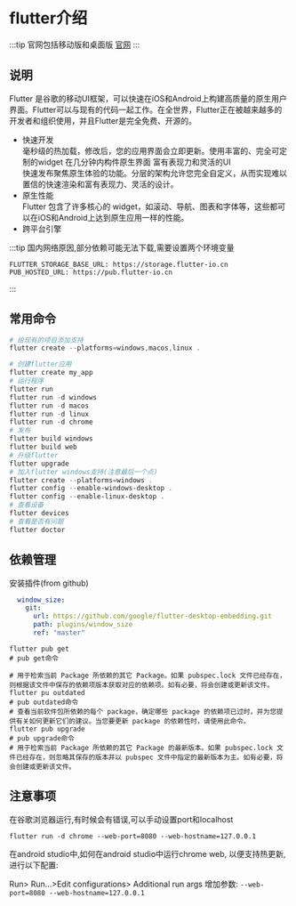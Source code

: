 # flutter介绍

:::tip
官网包括移动版和桌面版 [官网](https://flutter.dev/)
:::

## 说明

Flutter 是谷歌的移动UI框架，可以快速在iOS和Android上构建高质量的原生用户界面。Flutter可以与现有的代码一起工作。在全世界，Flutter正在被越来越多的开发者和组织使用，并且Flutter是完全免费、开源的。

- 快速开发  
毫秒级的热加载，修改后，您的应用界面会立即更新。使用丰富的、完全可定制的widget 在几分钟内构件原生界面
富有表现力和灵活的UI  
快速发布聚焦原生体验的功能。分层的架构允许您完全自定义，从而实现难以置信的快速渲染和富有表现力、灵活的设计。
- 原生性能  
Flutter 包含了许多核心的 widget，如滚动、导航、图表和字体等，这些都可以在iOS和Android上达到原生应用一样的性能。
- 跨平台引擎

:::tip
国内网络原因,部分依赖可能无法下载,需要设置两个环境变量

```env
FLUTTER_STORAGE_BASE_URL: https://storage.flutter-io.cn
PUB_HOSTED_URL: https://pub.flutter-io.cn
```

:::

## 常用命令

```powershell
# 给现有的项目添加支持
flutter create --platforms=windows,macos,linux .

# 创建flutter应用
flutter create my_app
# 运行程序
flutter run 
flutter run -d windows
flutter run -d macos
flutter run -d linux
flutter run -d chrome
# 发布
flutter build windows
flutter build web
# 升级flutter
flutter upgrade
# 加入flutter windows支持(注意最后一个点)
flutter create --platforms=windows .
flutter config --enable-windows-desktop . 
flutter config --enable-linux-desktop .
# 查看设备
flutter devices
# 查看是否有问题
flutter doctor
```

## 依赖管理

安装插件(from github)

```yml
  window_size:
    git:
      url: https://github.com/google/flutter-desktop-embedding.git
      path: plugins/window_size
      ref: "master"
```

```shell
flutter pub get
# pub get命令

# 用于检索当前 Package 所依赖的其它 Package。如果 pubspec.lock 文件已经存在，则根据该文件中保存的依赖项版本获取对应的依赖项。如有必要，将会创建或更新该文件。
flutter pu outdated
# pub outdated命令
# 查看当前软件包所依赖的每个 package，确定哪些 package 的依赖项已过时，并为您提供有关如何更新它们的建议。当您要更新 package 的依赖性时，请使用此命令。
flutter pub upgrade
# pub upgrade命令
# 用于检索当前 Package 所依赖的其它 Package 的最新版本。如果 pubspec.lock 文件已经存在，则忽略其保存的版本并以 pubspec 文件中指定的最新版本为主。如有必要，将会创建或更新该文件。
```

## 注意事项

在谷歌浏览器运行,有时候会有错误,可以手动设置port和localhost

```shell
flutter run -d chrome --web-port=8080 --web-hostname=127.0.0.1
```

在android studio中,如何在android studio中运行chrome web, 以便支持热更新, 进行以下配置:

Run> Run...>Edit configurations> Additional run args 增加参数: `--web-port=8080 --web-hostname=127.0.0.1`

